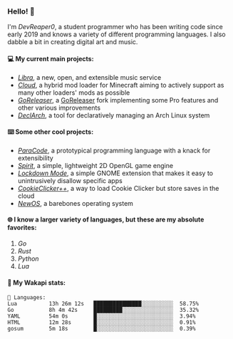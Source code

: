 ### Hello! 👋

I'm _DevReaper0_, a student programmer who has been writing code since early 2019 and knows a variety of different programming languages. I also dabble a bit in creating digital art and music.

#### 💻 My current main projects:

-   _[Libra](https://github.com/LibraMusic)_, a new, open, and extensible music service
-   _[Cloud](https://github.com/CloudLoaderMC/CloudLoader)_, a hybrid mod loader for Minecraft aiming to actively support as many other loaders' mods as possible
-   _[GoReleaser](https://github.com/DevReaper0/goreleaser)_, a [GoReleaser](https://github.com/goreleaser/goreleaser) fork implementing some Pro features and other various improvements
-   _[DeclArch](https://github.com/DevReaper0/declarch)_, a tool for declaratively managing an Arch Linux system

#### ⌨️ Some other cool projects:

-   _[ParaCode](https://github.com/ParaCodeLang/ParaCode)_, a prototypical programming language with a knack for extensibility
-   _[Spirit](https://gitlab.com/DevReaper0/SpiritEngine)_, a simple, lightweight 2D OpenGL game engine
-   _[Lockdown Mode](https://github.com/DevReaper0/GNOME-LockdownMode)_, a simple GNOME extension that makes it easy to unintrusively disallow specific apps
-   _[CookieClicker++](https://github.com/DevReaper0/CookieClickerPlusPlus)_, a way to load Cookie Clicker but store saves in the cloud
-   _[NewOS](https://github.com/DevReaper0/NewOS)_, a barebones operating system

#### 🌐 I know a larger variety of languages, but these are my absolute favorites:

1. _Go_
2. _Rust_
3. _Python_
4. _Lua_

#### 📡 My Wakapi stats:

```text
💾 Languages:
Lua          13h 26m 12s   ███████████████░░░░░░░░░░  58.75%
Go           8h 4m 42s     █████████░░░░░░░░░░░░░░░░  35.32%
YAML         54m 0s        █░░░░░░░░░░░░░░░░░░░░░░░░  3.94%
HTML         12m 28s       █░░░░░░░░░░░░░░░░░░░░░░░░  0.91%
gosum        5m 18s        █░░░░░░░░░░░░░░░░░░░░░░░░  0.39%
```
